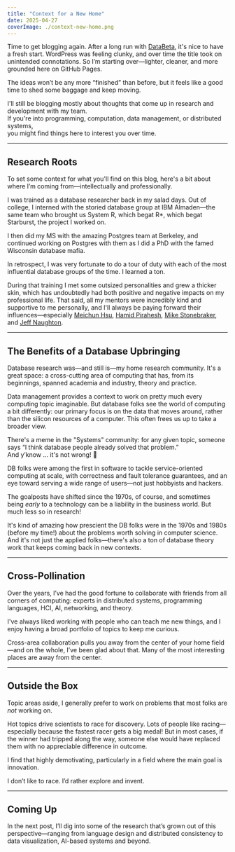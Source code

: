```yaml
---
title: "Context for a New Home"
date: 2025-04-27
coverImage: ./context-new-home.png
---
```


Time to get blogging again. After a long run with [DataBeta](https://databeta.wordpress.com/), it's nice to have a fresh start. WordPress was feeling clunky, and over time the title took on unintended connotations. So I’m starting over—lighter, cleaner, and more grounded here on GitHub Pages.  

The ideas won’t be any more “finished” than before, but it feels like a good time to shed some baggage and keep moving.  

I'll still be blogging mostly about thoughts that come up in research and development with my team.  
If you're into programming, computation, data management, or distributed systems,  
you might find things here to interest you over time.  

---

## Research Roots

To set some context for what you'll find on this blog, here's a bit about where I’m coming from—intellectually and professionally.  

I was trained as a database researcher back in my salad days. Out of college, I interned with the storied database group at IBM Almaden—the same team who brought us System R, which begat R*, which begat Starburst, the project I worked on.  

I then did my MS with the amazing Postgres team at Berkeley, and continued working on Postgres with them as I did a PhD with the famed Wisconsin database mafia.  

In retrospect, I was very fortunate to do a tour of duty with each of the most influential database groups of the time. I learned a ton.  

During that training I met some outsized personalities and grew a thicker skin, which has undoubtedly had both positive and negative impacts on my professional life. That said, all my mentors were incredibly kind and supportive to me personally, and I'll always be paying forward their influences—especially [Meichun Hsu](https://www.linkedin.com/in/meichun-hsu-0a72968), [Hamid Pirahesh](https://www.linkedin.com/in/hamid-pirahesh-38368010/), [Mike Stonebraker](https://en.wikipedia.org/wiki/Michael_Stonebraker), and [Jeff Naughton](https://en.wikipedia.org/wiki/Jeffrey_Naughton).  

---

## The Benefits of a Database Upbringing

Database research was—and still is—my home research community. It's a great space: a cross-cutting area of computing that has, from its beginnings, spanned academia and industry, theory and practice.  

Data management provides a context to work on pretty much every computing topic imaginable. But database folks see the world of computing a bit differently: our primary focus is on the data that moves around, rather than the silicon resources of a computer. This often frees us up to take a broader view.  

There's a meme in the "Systems" community: for any given topic, someone says “I think database people already solved that problem.”  
And y’know … it's not wrong! 🙂  

DB folks were among the first in software to tackle service-oriented computing at scale, with correctness and fault tolerance guarantees, and an eye toward serving a wide range of users—not just hobbyists and hackers.  

The goalposts have shifted since the 1970s, of course, and sometimes being *early* to a technology can be a liability in the business world. But much less so in research!  

It's kind of amazing how prescient the DB folks were in the 1970s and 1980s (before my time!) about the problems worth solving in computer science. And it's not just the applied folks—there's also a ton of database theory work that keeps coming back in new contexts.  

---

## Cross-Pollination

Over the years, I’ve had the good fortune to collaborate with friends from all corners of computing: experts in distributed systems, programming languages, HCI, AI, networking, and theory.  

I've always liked working with people who can teach me new things, and I enjoy having a broad portfolio of topics to keep me curious.  

Cross-area collaboration pulls you away from the center of your home field—and on the whole, I’ve been glad about that. Many of the most interesting places are away from the center.  

---

## Outside the Box

Topic areas aside, I generally prefer to work on problems that most folks are *not* working on.

Hot topics drive scientists to race for discovery. Lots of people like racing—especially because the fastest racer gets a big medal! But in most cases, if the winner had tripped along the way, someone else would have replaced them with no appreciable difference in outcome.  

I find that highly demotivating, particularly in a field where the main goal is innovation.

I don’t like to race. I’d rather explore and invent.  

---

## Coming Up

In the next post, I’ll dig into some of the research that’s grown out of this perspective—ranging from language design and distributed consistency to data visualization, AI-based systems and beyond.
